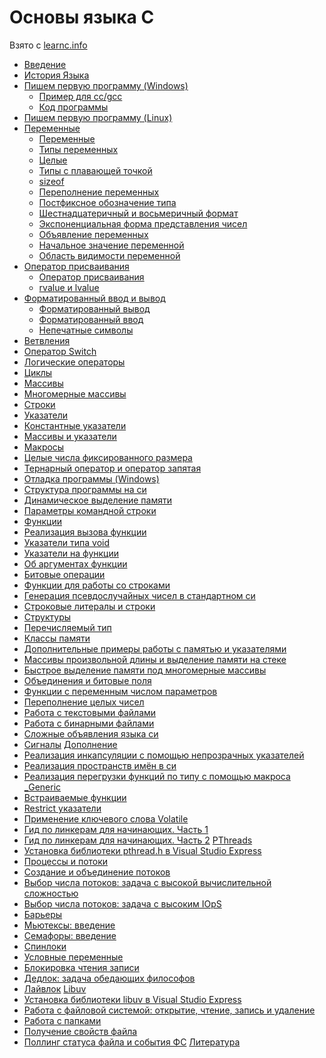 # Основы языка C

Взято с [learnc.info](https://learnc.info/)

+ [Введение](/LearnCinfo/01_about.md)
+ [История Языка](/LearnCinfo/02_history.md)
+ [Пишем первую программу (Windows)](/LearnCinfo/03_firststeps.md)
    + [Пример для cc/gcc](/LearnCinfo/03_firststeps.md#пример-для-ccgcc-для-терминала)
    + [Код программы](/LearnCinfo/03_firststeps.md#код-программы)
+ [Пишем первую программу (Linux)](/LearnCinfo/04_firststeps_nix.md)
+ [Переменные](/LearnCinfo/05_variables.md)
    + [Переменные](/LearnCinfo/05_variables.md#переменные)
    + [Типы переменных](/LearnCinfo/05_variables.md#типы-переменных)
    + [Целые](/LearnCinfo/05_variables.md#целые)
    + [Типы с плавающей точкой](/LearnCinfo/05_variables.md#типы-с-плавающей-точкой)
    + [sizeof](/LearnCinfo/05_variables.md#sizeof)
    + [Переполнение переменных](/LearnCinfo/05_variables.md#переполнение-переменных)
    + [Постфиксное обозначение типа](/LearnCinfo/05_variables.md#постфиксное-обозначение-типа)
    + [Шестнадцатеричный и восьмеричный формат](/LearnCinfo/05_variables.md#шестнадцатеричный-и-восьмеричный-формат)
    + [Экспоненциальная форма представления чисел](/LearnCinfo/05_variables.md#экспоненциальная-форма-представления-чисел)
    + [Объявление переменных](/LearnCinfo/05_variables.md#объявление-переменных)
    + [Начальное значение переменной](/LearnCinfo/05_variables.md#начальное-значение-переменной)
    + [Область видимости переменной](/LearnCinfo/05_variables.md#область-видимости-переменной)
+ [Оператор присваивания](/LearnCinfo/06_assignment.md)
    + [Оператор присваивания](/LearnCinfo/06_assignment.md#оператор-присваивания-описание)
    + [rvalue и lvalue](/LearnCinfo/06_assignment.md#rvalue-и-lvalue)
+ [Форматированный ввод и вывод](/LearnCinfo/07_formatted_input_output.md)
    + [Форматированный вывод](/LearnCinfo/07_formatted_input_output.md#форматированный-вывод)
    + [Форматированный ввод](/LearnCinfo/07_formatted_input_output.md#форматированный-ввод)
    + [Непечатные символы](/LearnCinfo/07_formatted_input_output.md#непечатные-символы)
+ [Ветвления](/LearnCinfo/08_branches.md)
+ [Оператор Switch](/LearnCinfo/09_switch.md)
+ [Логические операторы]()
+ [Циклы]()
+ [Массивы]()
+ [Многомерные массивы]()
+ [Строки]()
+ [Указатели]()
+ [Константные указатели]()
+ [Массивы и указатели]()
+ [Макросы]()
+ [Целые числа фиксированного размера]()
+ [Тернарный оператор и оператор запятая]()
+ [Отладка программы (Windows)]()
+ [Структура программы на си]()
+ [Динамическое выделение памяти]()
+ [Параметры командной строки]()
+ [Функции]()
+ [Реализация вызова функции]()
+ [Указатели типа void]()
+ [Указатели на функции]()
+ [Об аргументах функции]()
+ [Битовые операции]()
+ [Функции для работы со строками]()
+ [Генерация псевдослучайных чисел в стандартном си]()
+ [Строковые литералы и строки]()
+ [Структуры]()
+ [Перечисляемый тип]()
+ [Классы памяти]()
+ [Дополнительные примеры работы с памятью и указателями]()
+ [Массивы произвольной длины и выделение памяти на стеке]()
+ [Быстрое выделение памяти под многомерные массивы]()
+ [Объединения и битовые поля]()
+ [Функции с переменным числом параметров]()
+ [Переполнение целых чисел]()
+ [Работа с текстовыми файлами]()
+ [Работа с бинарными файлами]()
+ [Сложные объявления языка си]()
+ [Сигналы]()
[Дополнение]()
+ [Реализация инкапсуляции с помощью непрозрачных указателей]()
+ [Реализация пространств имён в си]()
+ [Реализация перегрузки функций по типу с помощью макроса _Generic]()
+ [Встраиваемые функции]()
+ [Restrict указатели]()
+ [Применение ключевого слова Volatile]()
+ [Гид по линкерам для начинающих. Часть 1]()
+ [Гид по линкерам для начинающих. Часть 2]()
[PThreads]()
+ [Установка библиотеки pthread.h в Visual Studio Express]()
+ [Процессы и потоки]()
+ [Создание и объединение потоков]()
+ [Выбор числа потоков: задача с высокой вычислительной сложностью]()
+ [Выбор числа потоков: задача с высоким IOpS]()
+ [Барьеры]()
+ [Мьютексы: введение]()
+ [Семафоры: введение]()
+ [Спинлоки]()
+ [Условные переменные]()
+ [Блокировка чтения записи]()
+ [Дедлок: задача обедающих философов]()
+ [Лайвлок]()
[Libuv]()
+ [Установка библиотеки libuv в Visual Studio Express]()
+ [Работа с файловой системой: открытие, чтение, запись и удаление]()
+ [Работа с папками]()
+ [Получение свойств файла]()
+ [Поллинг статуса файла и события ФС]()
[Литература]()